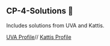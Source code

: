 ## CP-4-Solutions 🔑

Includes solutions from UVA and Kattis.

[UVA Profile](https://uhunt.onlinejudge.org/id/1151467)//
[Kattis Profile](https://open.kattis.com/users/rakesh-naidu)
